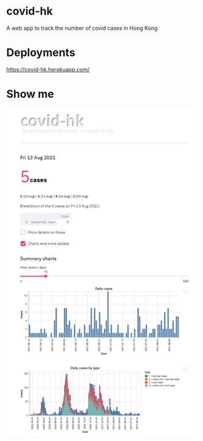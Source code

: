 # covid-hk
A web app to track the number of covid cases in Hong Kong

# Deployments

https://covid-hk.herokuapp.com/


# Show me
![covid-hk app](https://github.com/daniellewisDL/covid-hk/blob/master/preview.png)
